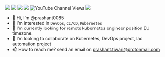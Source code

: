 [<img src="https://img.shields.io/badge/github-%2312100E.svg?&style=for-the-badge&logo=github&logoColor=white&color=black" />](https://github.com/prashant0085)
[<img src="https://img.shields.io/badge/instagram-%2312100E.svg?&style=for-the-badge&logo=instagram&color=405DE6" />](https://instagram.com/prashant_Devops) 
[<img src="https://img.shields.io/badge/linkedin-%230077B5.svg?&style=for-the-badge&logo=linkedin&logoColor=white" />](https://www.linkedin.com/in/prashant0085/)
[<img src="https://img.shields.io/badge/youtube-%230077B5.svg?&style=for-the-badge&logo=youtube&logoColor=white&color=FF0000" />](https://www.youtube.com/channel/UCKOyKkv6jeAhFZw-xp4aqdw)
![YouTube Channel Views](https://img.shields.io/youtube/channel/views/UCKOyKkv6jeAhFZw-xp4aqdw)
[<img src="https://img.shields.io/badge/webiste-visit-green" />](https://www.prashanttiwari.dev/)


- 👋 Hi, I’m @prashant0085
- 👀 I’m interested in `DevOps`, `CI/CD`, `Kubernetes`
- 🌱 I’m currently looking for remote kubernetes engineer position EU timezone.
- 💞️ I’m looking to collaborate on Kubernetes, DevOps project, Iac automation project
- 📫 How to reach me? send an email on <prashant.tiwari@protonmail.com>

<!---
prashant0085/prashant0085 is a ✨ special ✨ repository because its `README.md` (this file) appears on your GitHub profile.
You can click the Preview link to take a look at your changes.
--->
